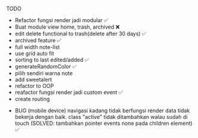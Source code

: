 TODO
- Refactor fungsi render jadi modular ✅
- Buat module view home, trash, archived ❌
- edit delete functional to trash(delete after 30 days) ✅
- archived feature ✅
- full width note-list
- use grid auto fit
- sorting to last edited/added ✅
- generateRandomColor ✅
- pilih sendiri warna note
- add sweetalert
- refactor to OOP
- reafactor fungsi render jadi custom event ✅
- create routing

<!-- BUG -->
- BUG (mobile device) navigasi kadang tidak berfungsi render data tidak bekerja dengan baik. class "active" tidak ditambahkan walau sudah di touch
(SOLVED: tambahkan pointer events none pada children element) ✅